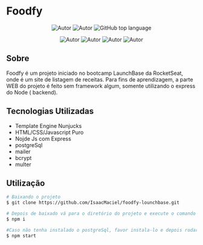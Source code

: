 # Foodfy
<p align="center">
    <img alt="Autor" src="https://img.shields.io/badge/autor-Isaac%20Araujo-red"/>
    <img alt="Autor" src="https://img.shields.io/badge/Status-Em%20Constru%C3%A7%C3%A3o-orange"/>
    <img alt="GitHub top language" src="https://img.shields.io/github/languages/top/IsaacMaciel/foodfy-lounchbase?color=9066FF" />
   
</p>
<p align="center">
    <img alt="Autor" src="https://ik.imagekit.io/IsaacAraujo/Foodfy/foodfy_0Axm6wzds.png"/>
    <img alt="Autor" src="https://ik.imagekit.io/IsaacAraujo/Foodfy/search_r_uX_Aubx.gif"/>
      <img alt="Autor" src="https://ik.imagekit.io/IsaacAraujo/Foodfy/autenticacao_Vun4kD69k.gif"/>
      <img alt="Autor" src="https://ik.imagekit.io/IsaacAraujo/Foodfy/adm_cnGn5wWNh.gif"/>

   
</p>

## Sobre
Foodfy é um projeto iniciado no bootcamp LaunchBase da RocketSeat, onde é um site de listagem de receitas. Para fins de aprendizagem, a parte WEB do projeto é feito sem framework algum, somente utilizando o express do Node ( backend).
>

## Tecnologias Utilizadas
* Template Engine Nunjucks
* HTML/CSS/Javascript Puro
* Nojde Js com Express
* postgreSql
* mailer
* bcrypt
* multer

## Utilização

```bash
# Baixando o projeto
$ git clone https://github.com/IsaacMaciel/foodfy-lounchbase.git

# Depois de baixado vá para o diretório do projeto e execute o comando abaixo para instalar as dependências
$ npm i

#Caso não tenha instalado o postgreSql, favor instala-lo e depois rodar as query presente na pasta /config com o nome de Foodfy.SQL, Logo após, executar o comando abaixo para iniciar o projeto
$ npm start

```

